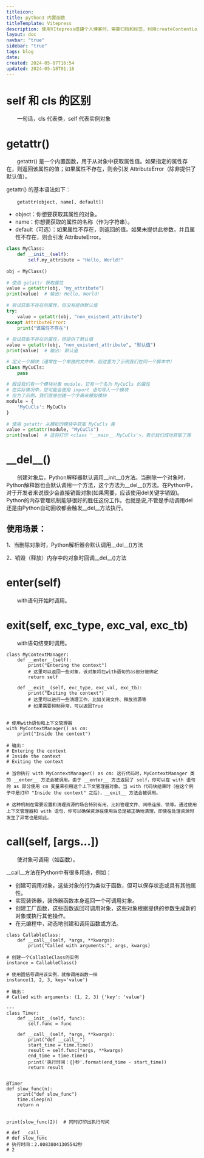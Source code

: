 ```yaml
---
titleicon: 
title: python3 内置函数
titleTemplate: Vitepress
description: 使用VItepress搭建个人博客时，需要归档和标签，利用createContentLoader进行生成
layout: doc
navbar: "true"
sidebar: "true"
tags: blog
date: 
created: 2024-05-07T16:54
updated: 2024-05-18T01:16
---
```


# self 和 cls 的区别
&emsp;&emsp;一句话，cls 代表类，self 代表实例对象

# getattr()

&emsp;&emsp;getattr() 是一个内置函数，用于从对象中获取属性值。如果指定的属性存在，则返回该属性的值；如果属性不存在，则会引发 AttributeError（除非提供了默认值）。

getattr() 的基本语法如下：

&emsp;&emsp;`getattr(object, name[, default])`
- object：你想要获取其属性的对象。
- name：你想要获取的属性的名称（作为字符串）。
- default（可选）：如果属性不存在，则返回的值。如果未提供此参数，并且属性不存在，则会引发 AttributeError。

```python
class MyClass:  
    def __init__(self):  
        self.my_attribute = "Hello, World!"  
  
obj = MyClass()  
  
# 使用 getattr 获取属性  
value = getattr(obj, "my_attribute")  
print(value)  # 输出: Hello, World!  
  
# 尝试获取不存在的属性，但没有提供默认值  
try:  
    value = getattr(obj, "non_existent_attribute")  
except AttributeError:  
    print("该属性不存在")  
  
# 尝试获取不存在的属性，但提供了默认值  
value = getattr(obj, "non_existent_attribute", "默认值")  
print(value)  # 输出: 默认值

```

```python
# 定义一个模块（通常在一个单独的文件中，但这里为了示例我们在同一个脚本中）  
class MyCuCls:  
    pass  
  
# 假设我们有一个模块对象 module，它有一个名为 MyCuCls 的属性  
# 在实际情况中，您可能会使用 import 语句导入一个模块  
# 但为了示例，我们直接创建一个字典来模拟模块  
module = {  
    'MyCuCls': MyCuCls  
}  
  
# 使用 getattr 从模拟的模块中获取 MyCuCls 类  
value = getattr(module, "MyCuCls")  
print(value)  # 这将打印 <class '__main__.MyCuCls'>，表示我们成功获取了类
```

# \_\_del__()

&emsp;&emsp;创建对象后，Python解释器默认调用__init__()方法。当删除一个对象时，Python解释器也会默认调用一个方法，这个方法为__del__()方法。在Python中，对于开发者来说很少会直接销毁对象(如果需要，应该使用del关键字销毁)。Python的内存管理机制能够很好的胜任这份工作。也就是说,不管是手动调用del还是由Python自动回收都会触发__del__方法执行。
## 使用场景：
1、当删除对象时，Python解析器会默认调用__del__()方法

2、销毁（释放）内存中的对象时回调__del__()方法

# __enter__(self)

&emsp;&emsp;with语句开始时调用。

# __exit__(self, exc_type, exc_val, exc_tb)

&emsp;&emsp;with语句结束时调用。

```python3
class MyContextManager:
    def __enter__(self):
        print("Entering the context")
        # 这里可以返回一些对象，该对象将在with语句的as部分被绑定
        return self

    def __exit__(self, exc_type, exc_val, exc_tb):
        print("Exiting the context")
        # 这里可以进行一些清理工作，比如关闭文件、释放资源等
        # 如果需要抑制异常，可以返回True


# 使用with语句和上下文管理器
with MyContextManager() as cm:
    print("Inside the context")

# 输出：
# Entering the context
# Inside the context
# Exiting the context

# 当你执行 with MyContextManager() as cm: 这行代码时，MyContextManager 类的 __enter__ 方法会被调用。由于 __enter__ 方法返回了 self，你可以在 with 语句的 as 部分使用 cm 变量来引用这个上下文管理器对象。当 with 代码块结束时（在这个例子中是打印 "Inside the context" 之后），__exit__ 方法会被调用。

# 这种机制在需要设置和清理资源的场合特别有用，比如管理文件、网络连接、锁等。通过使用上下文管理器和 with 语句，你可以确保资源在使用后总是被正确地清理，即使在处理资源时发生了异常也是如此。
```

# __call__(self, [args...])

&emsp;&emsp;使对象可调用（如函数）。

__call__方法在Python中有很多用途，例如：

- 创建可调用对象，这些对象的行为类似于函数，但可以保存状态或具有其他属性。
- 实现装饰器，装饰器函数本身返回一个可调用对象。
- 创建工厂函数，这些函数返回可调用对象，这些对象根据提供的参数生成新的对象或执行其他操作。
- 在元编程中，动态地创建和调用函数或方法。


```python3
class CallableClass:  
    def __call__(self, *args, **kwargs):  
        print("Called with arguments:", args, kwargs)  
  
# 创建一个CallableClass的实例  
instance = CallableClass()  
  
# 使用圆括号调用该实例，就像调用函数一样  
instance(1, 2, 3, key='value')  
  
# 输出：  
# Called with arguments: (1, 2, 3) {'key': 'value'}

---
class Timer:
    def __init__(self, func):
        self.func = func

    def __call__(self, *args, **kwargs):
        print("def __call__")
        start_time = time.time()
        result = self.func(*args, **kwargs)
        end_time = time.time()
        print('执行时间：{}秒'.format(end_time - start_time))
        return result


@Timer
def slow_func(n):
    print("def slow_func")
    time.sleep(n)
    return n


print(slow_func(2))  # 同时打印出执行时间

# def __call__
# def slow_func
# 执行时间：2.00838041305542秒
# 2
```